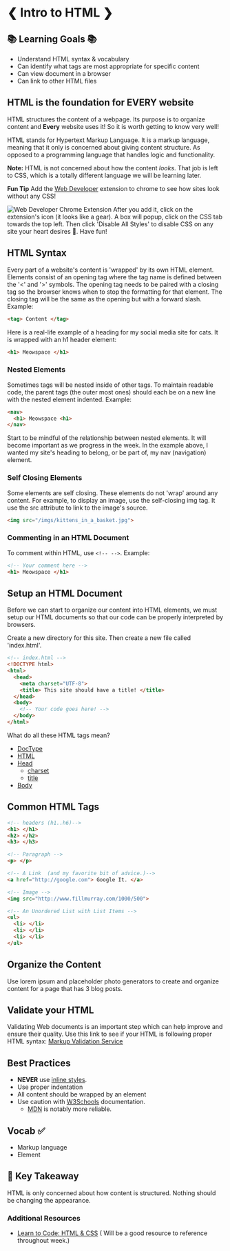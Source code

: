 # ❮ Intro to HTML ❯


## 📚 Learning Goals 📚
- Understand HTML syntax & vocabulary
- Can identify what tags are most appropriate for specific content
- Can view document in a browser
- Can link to other HTML files



## HTML is the foundation for EVERY website
HTML structures the content of a webpage. Its purpose is to organize content and **Every** website uses it! So it is worth getting to know very well!

HTML stands for Hypertext Markup Language. It is a markup language, meaning that it only is concerned about giving content structure. As opposed to a programming language that handles logic and functionality.

**Note:** HTML is not concerned about how the content *looks*. That job is left to CSS, which is a totally different language we will be learning later.

**Fun Tip** Add the [Web Developer](https://chrome.google.com/webstore/detail/web-developer/bfbameneiokkgbdmiekhjnmfkcnldhhm?hl=en-US) extension to chrome to see how sites look without any CSS!

![Web Developer Chrome Extension](imgs/web_developer.png)
After you add it, click on the extension's icon (it looks like a gear). A box will popup, click on the CSS tab towards the top left. Then click 'Disable All Styles' to disable CSS on any site your heart desires 💛. Have fun!


## HTML Syntax

Every part of a website's content is 'wrapped' by its own HTML element. Elements consist of an opening tag where the tag name is defined between the '<' and '>' symbols. The opening tag needs to be paired with a closing tag so the browser knows when to stop the formatting for that element. The closing tag will be the same as the opening but with a forward slash. Example:

```html
<tag> Content </tag>
```
Here is a real-life example of a heading for my social media site for cats. It is wrapped with an h1 header element:
```html
<h1> Meowspace </h1>
```
### Nested Elements
Sometimes tags will be nested inside of other tags. To maintain readable code, the parent tags (the outer most ones) should each be on a new line with the nested element indented. Example:

```html
<nav>
  <h1> Meowspace <h1>
</nav>
```
Start to be mindful of the relationship between nested elements. It will become important as we progress in the week. In the example above, I wanted my site's heading to belong, or be part of, my nav (navigation) element.

### Self Closing Elements
Some elements are self closing. These elements do not 'wrap' around any content. For example, to display an image, use the self-closing img tag. It use the src attribute to link to the image's source.
```html
<img src="/imgs/kittens_in_a_basket.jpg">
```
### Commenting in an HTML Document
To comment within HTML, use `<!-- -->`. Example:  
```html
<!-- Your comment here -->
<h1> Meowspace </h1>
```
## Setup an HTML Document

Before we can start to organize our content into HTML elements, we must setup our HTML documents so that our code can be properly interpreted by browsers.

Create a new directory for this site. Then create a new file called 'index.html'.


```html
<!-- index.html -->
<!DOCTYPE html>
<html>
  <head>
    <meta charset="UTF-8">
    <title> This site should have a title! </title>
  </head>
  <body>
    <!-- Your code goes here! -->
  </body>
</html>
```
What do all these HTML tags mean?

- [DocType](http://stackoverflow.com/questions/414891/what-is-doctype)
- [HTML](http://stackoverflow.com/questions/3270615/why-we-use-html-tag-although-my-website-runs-perfect-without-html-tag)
- [Head](https://developer.mozilla.org/en-US/docs/Web/HTML/Element/head)
  - [charset](http://stackoverflow.com/questions/2241348/what-is-unicode-utf-8-utf-16)
  - [title]()
- [Body](http://htmldog.com/references/html/tags/body/)


## Common HTML Tags
```html
<!-- headers (h1..h6)-->
<h1> </h1>
<h2> </h2>
<h3> </h3>

<!-- Paragraph -->
<p> </p>

<!-- A Link  (and my favorite bit of advice.)-->
<a href="http://google.com"> Google It. </a>

<!-- Image -->
<img src="http://www.fillmurray.com/1000/500">

<!-- An Unordered List with List Items -->
<ul>
  <li> </li>
  <li> </li>
  <li> </li>
</ul>
```

## Organize the Content
Use lorem ipsum and placeholder photo generators to create and organize content for a page that has 3 blog posts.


## Validate your HTML
Validating Web documents is an important step which can help improve and ensure their quality. Use this link to see if your HTML is following proper HTML syntax: [Markup Validation Service](https://validator.w3.org/nu/#textarea)

## Best Practices

- **NEVER** use [inline styles](http://stackoverflow.com/questions/2612483/whats-so-bad-about-in-line-css).
- Use proper indentation
- All content should be wrapped by an element
- Use caution with [W3Schools](http://www.w3schools.com/) documentation.
  - [MDN](https://developer.mozilla.org/en-US/) is notably more reliable.

## Vocab ✅
- Markup language
- Element


## 🔑 Key Takeaway
HTML is only concerned about how content is structured. Nothing should be changing the appearance.

### Additional Resources
- [Learn to Code: HTML & CSS](http://learn.shayhowe.com/html-css/building-your-first-web-page/) ( Will be a good resource to reference throughout week.)
